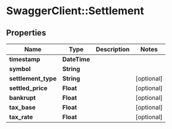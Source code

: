 # SwaggerClient::Settlement

## Properties
Name | Type | Description | Notes
------------ | ------------- | ------------- | -------------
**timestamp** | **DateTime** |  | 
**symbol** | **String** |  | 
**settlement_type** | **String** |  | [optional] 
**settled_price** | **Float** |  | [optional] 
**bankrupt** | **Float** |  | [optional] 
**tax_base** | **Float** |  | [optional] 
**tax_rate** | **Float** |  | [optional] 


